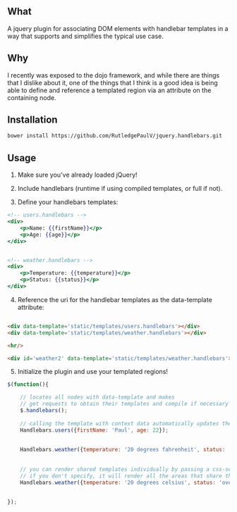 ## What
A jquery plugin for associating DOM elements with handlebar
templates in a way that supports and simplifies the typical use case.

## Why
I recently was exposed to the dojo framework, and while there
are things that I dislike about it, one of the things that
I think is a good idea is being able to define and reference a templated
region via an attribute on the containing node.

## Installation
```bash
bower install https://github.com/RutledgePaulV/jquery.handlebars.git
```

## Usage

1. Make sure you've already loaded jQuery!
2. Include handlebars (runtime if using compiled templates, or full if not).

3. Define your handlebars templates:
```handlebars
<!-- users.handlebars -->
<div>
    <p>Name: {{firstName}}</p>
    <p>Age: {{age}}</p>
</div>


<!-- weather.handlebars -->
<div>
    <p>Temperature: {{temperature}}</p>
    <p>Status: {{status}}</p>
</div>
```

4. Reference the uri for the handlebar templates as the data-template attribute:
```html

<div data-template='static/templates/users.handlebars'></div>
<div data-template='static/templates/weather.handlebars'></div>

<hr/>

<div id='weather2' data-template='static/templates/weather.handlebars'></div>

```

5. Initialize the plugin and use your templated regions!
```JavaScript
$(function(){

    // locates all nodes with data-template and makes 
    // get requests to obtain their templates and compile if necessary
    $.handlebars();
    
    // calling the template with context data automatically updates the div associated with it
    Handlebars.users({firstName: 'Paul', age: 22});
    
    
    Handlebars.weather({temperature: '20 degrees fahrenheit', status: 'sunny'});
    
    
    // you can render shared templates individually by passing a css-selector as the second param
    // if you don't specify, it will render all the areas that share that template.
    Handlebars.weather({temperature: '20 degrees celsius', status: 'overcast'}, '#weather2');
    
    
});
```
